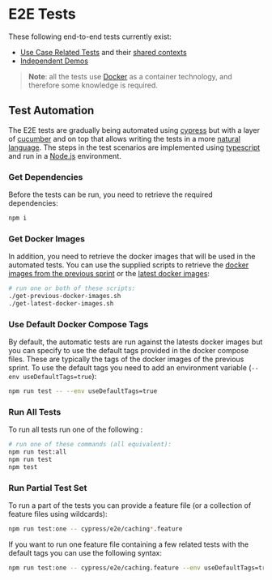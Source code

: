 # E2E Tests
These following end-to-end tests currently exist:
* [Use Case Related Tests](./use-cases/README.md) and their [shared contexts](./support/context/README.md)
* [Independent Demos](./demos/README.md)

> **Note**: all the tests use [Docker](http://www.docker.io) as a container technology, and therefore some knowledge is required.

## Test Automation
The E2E tests are gradually being automated using [cypress](https://www.cypress.io/) but with a layer of [cucumber](https://cucumber.io/) and on top that allows writing the tests in a more [natural language](https://en.wikipedia.org/wiki/Cucumber_(software)). The steps in the test scenarios are implemented using [typescript](https://www.typescriptlang.org/) and run in a [Node.js](https://nodejs.org/) environment.

### Get Dependencies
Before the tests can be run, you need to retrieve the required dependencies:
```bash
npm i
```

### Get Docker Images
In addition, you need to retrieve the docker images that will be used in the automated tests. You can use the supplied scripts to retrieve the [docker images from the previous sprint](./get-previous-docker-images.sh) or the [latest docker images](./get-latest-docker-images.sh):
```bash
# run one or both of these scripts:
./get-previous-docker-images.sh
./get-latest-docker-images.sh
```

### Use Default Docker Compose Tags
By default, the automatic tests are run against the latests docker images but you can specify to use the default tags provided in the docker compose files. These are typically the tags of the docker images of the previous sprint. To use the default tags you need to add an environment variable (`--env useDefaultTags=true`):
```bash
npm run test -- --env useDefaultTags=true
```

### Run All Tests
To run all tests run one of the following :
```bash
# run one of these commands (all equivalent):
npm run test:all
npm run test
npm test
```

### Run Partial Test Set
To run a part of the tests you can provide a feature file (or a collection of feature files using wildcards):
```bash
npm run test:one -- cypress/e2e/caching*.feature
```

If you want to run one feature file containing a few related tests with the default tags you can use the following syntax:
```bash
npm run test:one -- cypress/e2e/caching.feature --env useDefaultTags=true
```
